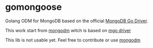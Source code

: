 # gomongoose
Golang ODM for MongoDB based on the official [MongoDB Go Driver](https://github.com/mongodb/mongo-go-driver).

This work start from [mongodm](https://github.com/zebresel-com/mongodm.git) witch is based on [mgo driver](https://github.com/go-mgo/mgo/tree/v2)

This lib is not usable yet. Feel free to contribute or use [mongodm](https://github.com/zebresel-com/mongodm.git)

